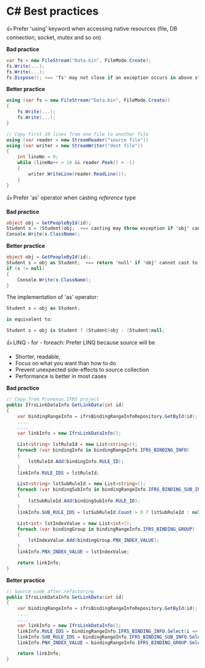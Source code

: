 # C# Best practices

:+1: Prefer 'using' keyword when accessing native resources (file, DB connection, socket, mutex and so on)

__Bad practice__
```C#
var fs = new FileStream("Data.bin", FileMode.Create);
fs.Write(...);
fs.Write(...);
fs.Dispose(); <== 'fs' may not close if an exception occurs in above statements.
```
__Better practice__
```C#
using (var fs = new FileStream("Data.bin", FileMode.Create))
{
    fs.Write(...);
    fs.Write(...);
}

// Copy first 10 lines from one file to another file
using (var reader = new StreamReader("source file"))
using (var writer = new StreamWriter("dest file"))
{
    int lineNo = 0;
    while (lineNo++ < 10 && reader.Peek() > -1)
    {
        writer.WriteLine(reader.ReadLine());
    }
}
```

:+1: Prefer 'as' operator when casting *reference* type

__Bad practice__
```C#
object obj = GetPeopleById(id);
Student s = (Student)obj;  <== casting may throw exception if 'obj' cannot cast to Student type.
Console.Write(s.ClassName);
```
__Better practice__
```C#
object obj = GetPeopleById(id);
Student s = obj as Student;  <== return 'null' if 'obj' cannot cast to Student type.
if (s != null)
{
    Console.Write(s.ClassName);
}
```

The implementation of 'as' operator:
```C#
Student s = obj as Student;

is equivalent to:

Student s = obj is Student ? (Student)obj : (Student)null;
```

:+1: LINQ - for - foreach: Prefer LINQ because source will be
- Shorter, readable, 
- Focus on what you want than how to do
- Prevent unexpected side-effects to source collection
- Performance is better in most cases


__Bad practice__
```C#
// Copy from Pronexus.IFRS project
public IfrsLinkDataInfo GetLinkData(int id)
{
    var bindingRangeInfo = ifrsBindingRangeInfoRepository.GetById(id);
    ....
    ....
    var linkInfo = new IfrsLinkDataInfo();

    List<string> lstRuleId = new List<string>();
    foreach (var bindingInfo in bindingRangeInfo.IFRS_BINDING_INFO)
    {
        lstRuleId.Add(bindingInfo.RULE_ID);
    }
    linkInfo.RULE_IDS = lstRuleId;

    List<string> lstSubRuleId = new List<string>();
    foreach (var bindingSubInfo in bindingRangeInfo.IFRS_BINDING_SUB_INFO)
    {
        lstSubRuleId.Add(bindingSubInfo.RULE_ID);
    }
    linkInfo.SUB_RULE_IDS = lstSubRuleId.Count > 0 ? lstSubRuleId : null;  <== This statement is different from 2 similar ones.

    List<int> lstIndexValue = new List<int>();
    foreach (var bindingGroup in bindingRangeInfo.IFRS_BINDING_GROUP)
    {
        lstIndexValue.Add(bindingGroup.PNX_INDEX_VALUE);
    }
    linkInfo.PNX_INDEX_VALUE = lstIndexValue;

    return linkInfo;
}

```
__Better practice__

```C#
// Source code after refactoring
public IfrsLinkDataInfo GetLinkData(int id)
{
    var bindingRangeInfo = ifrsBindingRangeInfoRepository.GetById(id);
    ....
    ....
    var linkInfo = new IfrsLinkDataInfo();
    linkInfo.RULE_IDS = bindingRangeInfo.IFRS_BINDING_INFO.Select(i => i.RULE_ID).ToList();
    linkInfo.SUB_RULE_IDS = bindingRangeInfo.IFRS_BINDING_SUB_INFO.Select(i => i.RULE_ID).ToList();
    linkInfo.PNX_INDEX_VALUE = bindingRangeInfo.IFRS_BINDING_GROUP.Select(i => i.PNX_INDEX_VALUE).ToList();

    return linkInfo;
}

```




